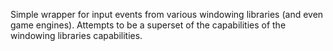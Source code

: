 Simple wrapper for input events from various windowing libraries (and even game engines).
Attempts to be a superset of the capabilities of the windowing libraries capabilities.
